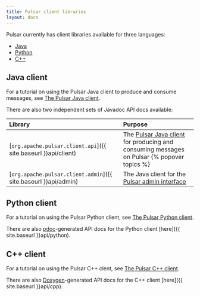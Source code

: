 ```yaml
---
title: Pulsar client libraries
layout: docs
---
```


Pulsar currently has client libraries available for three languages:

* [Java](#java-client)
* [Python](#python-client)
* [C++](#c-client)

## Java client

For a tutorial on using the Pulsar Java client to produce and consume messages, see [The Pulsar Java client](../../applications/JavaClient).

There are also two independent sets of Javadoc API docs available:

| Library                                                         | Purpose                                                                                                                     |
|:----------------------------------------------------------------|:----------------------------------------------------------------------------------------------------------------------------|
| [`org.apache.pulsar.client.api`]({{ site.baseurl }}api/client)  | The [Pulsar Java client](../../applications/JavaClient) for producing and consuming messages on Pulsar {% popover topics %} |
| [`org.apache.pulsar.client.admin`]({{ site.baseurl }}api/admin) | The Java client for the [Pulsar admin interface](../../admin/AdminInterface)                                                |

<!-- * [`org.apache.pulsar.broker`]({{ site.baseurl }}api/broker) -->

## Python client

For a tutorial on using the Pulsar Python client, see [The Pulsar Python client](../../applications/PythonClient).

There are also [pdoc](https://github.com/BurntSushi/pdoc)-generated API docs for the Python client [here]({{ site.baseurl }}api/python).

## C++ client

For a tutorial on using the Pulsar C++ clent, see [The Pulsar C++ client](../../applications/CppClient).

There are also [Doxygen](http://www.stack.nl/~dimitri/doxygen/)-generated API docs for the C++ client [here]({{ site.baseurl }}api/cpp).
